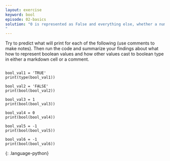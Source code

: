 ```yaml
---
layout: exercise
keyword: bool
episode: 02-basics
solution: "0 is represented as False and everything else, whether a number or string is counted as True
"
---
```


Try to predict what will print for each of the following (use comments to make notes).
Then run the code and summarize
your findings about what how to represent boolean values and how other values cast to
boolean type in either a markdown cell or a comment.
~~~

bool_val1 = 'TRUE'
print(type(bool_val1))

bool_val2 = 'FALSE'
print(bool(bool_val2))

bool_val3 = 1
print(bool(bool_val3))

bool_val4 = 0
print(bool(bool_val4))

bool_val5 = -1
print(bool(bool_val5))

bool_val6 = -1
print(bool(bool_val6))
~~~
{: .language-python}

